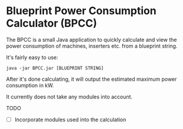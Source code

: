 # Blueprint Power Consumption Calculator (BPCC)
The BPCC is a small Java application to quickly calculate and view the power consumption of machines, inserters etc. from a blueprint string.

It's fairly easy to use:

`java -jar BPCC.jar [BLUEPRINT STRING]`

After it's done calculating, it will output the estimated maximum power consumption in kW.

It currently does not take any modules into account.

TODO
- [ ] Incorporate modules used into the calculation
